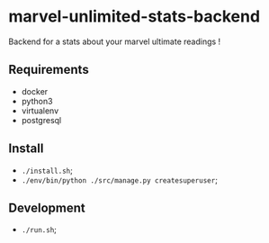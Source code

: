 # marvel-unlimited-stats-backend
Backend for a stats about your marvel ultimate readings !

## Requirements
* docker
* python3
* virtualenv
* postgresql

## Install
* `./install.sh`;
* `./env/bin/python ./src/manage.py createsuperuser`;


## Development
* `./run.sh`;
